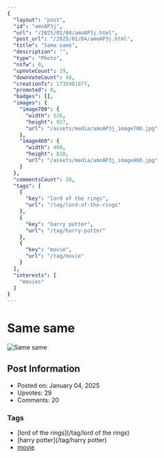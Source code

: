 ```yaml
---
{
  "layout": "post",
  "id": "amoAP3j",
  "url": "/2025/01/04/amoAP3j.html",
  "post_url": "/2025/01/04/amoAP3j.html",
  "title": "Same same",
  "description": "",
  "type": "Photo",
  "nsfw": 0,
  "upVoteCount": 29,
  "downVoteCount": 48,
  "creationTs": 1735981877,
  "promoted": 0,
  "badges": [],
  "images": {
    "image700": {
      "width": 526,
      "height": 927,
      "url": "/assets/media/amoAP3j_image700.jpg"
    },
    "image460": {
      "width": 460,
      "height": 810,
      "url": "/assets/media/amoAP3j_image460.jpg"
    }
  },
  "commentsCount": 20,
  "tags": [
    {
      "key": "lord of the rings",
      "url": "/tag/lord-of-the-rings"
    },
    {
      "key": "harry potter",
      "url": "/tag/harry-potter"
    },
    {
      "key": "movie",
      "url": "/tag/movie"
    }
  ],
  "interests": [
    "movies"
  ]
}
---
```


# Same same

![Same same](/assets/media/amoAP3j_image700.jpg)

## Post Information

- Posted on: January 04, 2025
- Upvotes: 29
- Comments: 20

### Tags

- [lord of the rings](/tag/lord of the rings)
- [harry potter](/tag/harry potter)
- [movie](/tag/movie)
